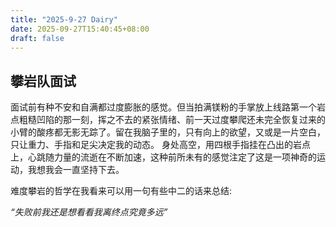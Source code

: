 ```yaml
---
title: "2025-9-27 Dairy"
date: 2025-09-27T15:40:45+08:00
draft: false
---
```


## 攀岩队面试

面试前有种不安和自满都过度膨胀的感觉。但当拍满镁粉的手掌放上线路第一个岩点粗糙凹陷的那一刻，挥之不去的紧张情绪、前一天过度攀爬还未完全恢复过来的小臂的酸疼都无影无踪了。留在我脑子里的，只有向上的欲望，又或是一片空白，只让重力、手指和足尖决定我的动态。
身处高空，用四根手指挂在凸出的岩点上，心跳随力量的流逝在不断加速，这种前所未有的感觉注定了这是一项神奇的运动，我想我会一直坚持下去。

难度攀岩的哲学在我看来可以用一句有些中二的话来总结:

*“失败前我还是想看看我离终点究竟多远”*


